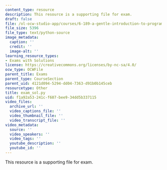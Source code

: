```yaml
---
content_type: resource
description: This resource is a supporting file for exam.
draft: false
file: /ol-ocw-studio-app/courses/6-189-a-gentle-introduction-to-programming-using-python-january-iap-2011/f1a92a53241cf607bee934dd5b337115_exam_sol.py
file_size: 5396
file_type: text/python-source
image_metadata:
  caption: ''
  credit: ''
  image-alt: ''
learning_resource_types:
- Exams with Solutions
license: https://creativecommons.org/licenses/by-nc-sa/4.0/
ocw_type: OCWFile
parent_title: Exams
parent_type: CourseSection
parent_uid: 4121d094-5294-dd04-7363-d91b0b145ceb
resourcetype: Other
title: exam_sol.py
uid: f1a92a53-241c-f607-bee9-34dd5b337115
video_files:
  archive_url: ''
  video_captions_file: ''
  video_thumbnail_file: ''
  video_transcript_file: ''
video_metadata:
  source: ''
  video_speakers: ''
  video_tags: ''
  youtube_description: ''
  youtube_id: ''
---
```

This resource is a supporting file for exam.